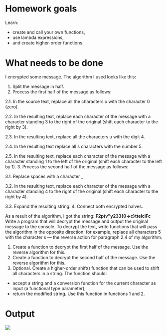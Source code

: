 # Homework goals
Learn:
- create and call your own functions,
- use lambda expressions,
- and create higher-order functions.

# What needs to be done
I encrypted some message. The algorithm I used looks like this: 
1. Split the message in half.
2. Process the first half of the message as follows:

2.1. In the source text, replace all the characters o with the character 0 (zero).

2.2. In the resulting text, replace each character of the message with a character standing 3 to the right of the original (shift each character to the right by 3).

2.3. In the resulting text, replace all the characters u with the digit 4.

2.4. In the resulting text replace all s characters with the number 5.

2.5. In the resulting text, replace each character of the message with a character standing 1 to the left of the original (shift each character to the left by 1).
3. Process the second half of the message as follows:

3.1. Replace spaces with a character _

3.2. In the resulting text, replace each character of the message with a character standing 4 to the right of the original (shift each character to the right by 4).

3.3. Expand the resulting string.
4. Connect both encrypted halves.

As a result of the algorithm, I got the string: **F2p)v"y233{0->c}ttelciFc**
Write a program that will decrypt the message and output the original message to the console.
To decrypt the text, write functions that will pass the algorithm in the opposite direction: for example, replace all characters 5 with the character s — the reverse action for paragraph 2.4 of my algorithm.
1. Create a function to decrypt the first half of the message. Use the reverse algorithm for this.
2. Create a function to decrypt the second half of the message. Use the reverse algorithm for this.
3. Optional. Create a higher-order shift() function that can be used to shift all characters in a string. The function should:
- accept a string and a conversion function for the current character as input (a functional type parameter);
- return the modified string.
Use this function in functions 1 and 2.

# Output
![](https://github.com/user-attachments/assets/7ce22fdc-fa19-4bc1-a3e3-91e245d1567f)
